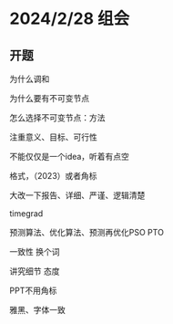 # 2024/2/28 组会

## 开题

为什么调和

为什么要有不可变节点

怎么选择不可变节点：方法

注重意义、目标、可行性

不能仅仅是一个idea，听着有点空

格式，（2023）或者角标

大改一下报告、详细、严谨、逻辑清楚

timegrad

预测算法、优化算法、预测再优化PSO PTO

一致性 换个词

讲究细节 态度

PPT不用角标

雅黑、字体一致











